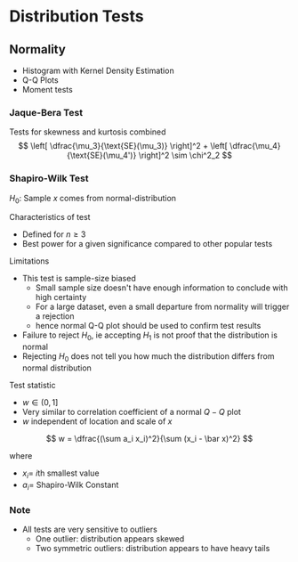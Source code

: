 # Distribution Tests

## Normality

- Histogram with Kernel Density Estimation
- Q-Q Plots
- Moment tests

### Jaque-Bera Test

Tests for skewness and kurtosis combined
$$
\left[
\dfrac{\mu_3}{\text{SE}(\mu_3)}
\right]^2 + 
\left[
\dfrac{\mu_4}{\text{SE}(\mu_4')}
\right]^2
\sim
\chi^2_2
$$

### Shapiro-Wilk Test

$H_0:$ Sample $x$ comes from normal-distribution

Characteristics of test

- Defined for $n \ge 3$
- Best power for a given significance compared to other popular tests

Limitations

- This test is sample-size biased
  - Small sample size doesn't have enough information to conclude with high certainty
  - For a large dataset, even a small departure from normality will trigger a rejection
  - hence normal Q-Q plot should be used to confirm test results
- Failure to reject $H_0$, ie accepting $H_1$ is not proof that the distribution is normal
- Rejecting $H_0$ does not tell you how much the distribution differs from normal distribution

Test statistic

- $w \in (0, 1]$
- Very similar to correlation coefficient of a normal $Q-Q$ plot
- $w$ independent of location and scale of $x$

$$
w = \dfrac{(\sum a_i x_i)^2}{\sum (x_i - \bar x)^2}
$$

where

- $x_i=$ $i$th smallest value
- $a_i=$ Shapiro-Wilk Constant

### Note

- All tests are very sensitive to outliers
  - One outlier: distribution appears skewed
  - Two symmetric outliers: distribution appears to have heavy tails

### 